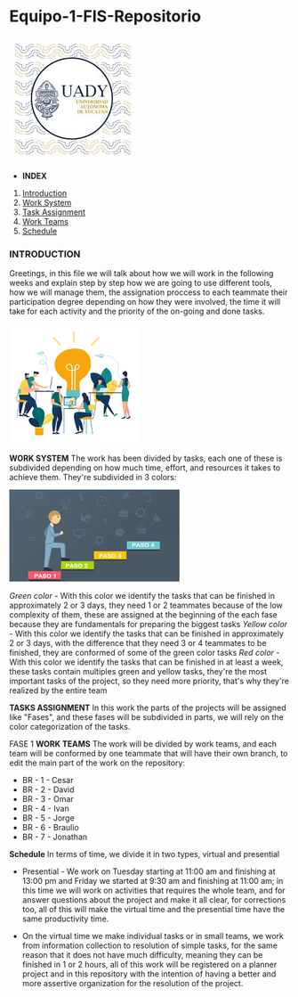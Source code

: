 # Equipo-1-FIS-Repositorio

![UADY](https://github.com/Killercrod/Equipo-1-FIS-Repositorio/blob/main/Assets/UADY.png)

- **INDEX**
1. [Introduction](#id1)
2. [Work System](#id2)
3. [Task Assignment](#id3)
4. [Work Teams](#id4)
5. [Schedule](#i5)

### INTRODUCTION<a name="id1"></a>
Greetings, in this file we will talk about how we will work in the following weeks and explain step by step how we are going to use different tools, how we will manage them, the assignation proccess to each teammate their participation degree depending on how they were involved, the time it will take for each activity and the priority of the on-going and done tasks.

![EquipodeTrabajo](https://github.com/Killercrod/Equipo-1-FIS-Repositorio/blob/main/Assets/Equipodetrabajo.png)

**WORK SYSTEM**<a name="id2"></a>
The work has been divided by tasks, each one of these is subdivided depending on how much time, effort, and resources it takes to achieve them.
They're subdivided in 3 colors:

 ![Metodologia](https://github.com/Killercrod/Equipo-1-FIS-Repositorio/blob/main/Assets/Metodologia.png)
    
*Green color* - With this color we identify the tasks that can be finished in approximately 2 or 3 days, they need 1 or 2 teammates because of the low complexity of them, these are assigned at the beginning of the each fase because they are fundamentals for preparing the biggest tasks 
*Yellow color* - With this color we identify the tasks that can be finished in approximately 2 or 3 days, with the difference that they need 3 or 4 teammates to be finished, they are conformed of some of the green color tasks 
*Red color* - With this color we identify the tasks that can be finished in at least a week, these tasks contain multiples green and yellow tasks, they're the most important tasks of the project, so they need more priority, that's why they're realized by the entire team  

**TASKS ASSIGNMENT**<a name="id3"></a>
In this work the parts of the projects will be assigned like "Fases", and these fases will be subdivided in parts, we will rely on the color categorization of the tasks.

FASE 1
**WORK TEAMS**<a name="id4"></a>
The work will be divided by work teams, and each team will be conformed by one teammate that will have their own branch, to edit the main part of the work on the repository:

 - BR - 1 - Cesar 
 - BR - 2 - David
 - BR - 3 - Omar 
 - BR - 4 - Ivan 
 - BR - 5 - Jorge 
 - BR - 6 - Braulio 
 - BR - 7 - Jonathan
 
 **Schedule**<a name="id5"></a>
In terms of time, we divide it in two types, virtual and presential
 - Presential - We work on Tuesday starting at 11:00 am and finishing at 13:00 pm and Friday we started at 9:30 am and finishing at 11:00 am; in this time we will work on activities that requires the whole team, and for answer questions about the project and make it all clear, for corrections too, all of this will make the virtual time and the presential time have the same productivity time.
   
 - On the virtual time we make individual tasks or in small teams, we work from information collection to resolution of simple tasks, for the same reason that it does not have much difficulty, meaning they can be finished in 1 or 2 hours, all of this work will be registered on a planner project and in this repository with the intention of having a better and more assertive organization for the resolution of the project. 
 

 
